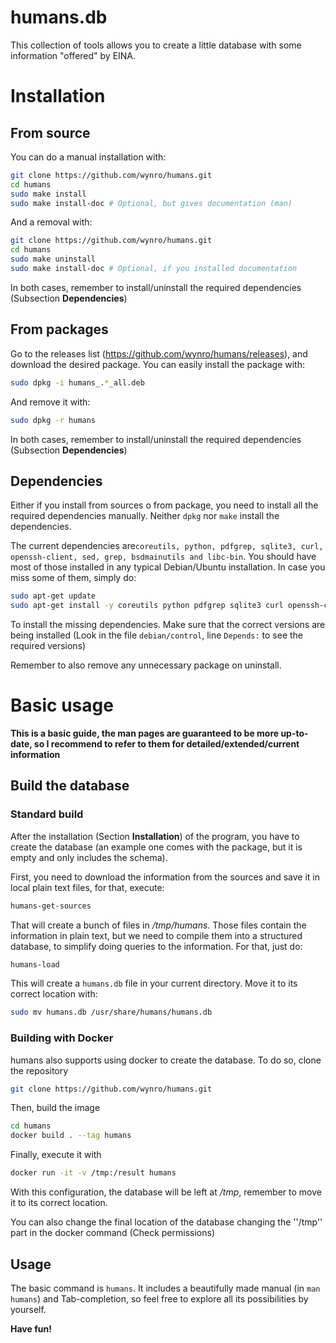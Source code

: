 # humans.db

This collection of tools allows you to create a little database with some information "offered" by EINA.

# Installation

## From source
You can do a manual installation with:

```bash
git clone https://github.com/wynro/humans.git
cd humans
sudo make install
sudo make install-doc # Optional, but gives documentation (man)
```

And a removal with:

```bash
git clone https://github.com/wynro/humans.git
cd humans
sudo make uninstall
sudo make install-doc # Optional, if you installed documentation
```

In both cases, remember to install/uninstall the required dependencies (Subsection **Dependencies**)

## From packages
Go to the releases list (https://github.com/wynro/humans/releases), and download the desired package. You can easily install the package with:

```bash
sudo dpkg -i humans_.*_all.deb
```

And remove it with:

```bash
sudo dpkg -r humans
```

In both cases, remember to install/uninstall the required dependencies (Subsection **Dependencies**)

## Dependencies
Either if you install from sources o from package, you need to install all the required dependencies manually. Neither `dpkg` nor `make` install the dependencies.

The current dependencies are`coreutils, python, pdfgrep, sqlite3, curl, openssh-client, sed, grep, bsdmainutils and libc-bin`. You should have most of those installed in any typical Debian/Ubuntu installation. In case you miss some of them, simply do:

```bash
sudo apt-get update
sudo apt-get install -y coreutils python pdfgrep sqlite3 curl openssh-client sed grep bsdmainutils libc-bin
```

To install the missing dependencies. Make sure that the correct versions are being installed (Look in the file `debian/control`, line `Depends:` to see the required versions)

Remember to also remove any unnecessary package on uninstall.

# Basic usage

**This is a basic guide, the man pages are guaranteed to be more up-to-date, so I recommend to refer to them for detailed/extended/current information**

## Build the database
### Standard build
After the installation (Section **Installation**) of the program, you have to create the database (an example one comes with the package, but it is empty and only includes the schema).

First, you need to download the information from the sources and save it in local plain text files, for that, execute:

```bash
humans-get-sources
```

That will create a bunch of files in */tmp/humans*. Those files contain the information in plain text, but we need to compile them into a structured database, to simplify doing queries to the information. For that, just do:

```bash
humans-load
```

<!-- As always, permission problems -->
This will create a `humans.db` file in your current directory. Move it to its correct location with:

```bash
sudo mv humans.db /usr/share/humans/humans.db
```

### Building with Docker

humans also supports using docker to create the database. To do so, clone the repository

```bash
git clone https://github.com/wynro/humans.git
```

Then, build the image

```bash
cd humans
docker build . --tag humans
```

Finally, execute it with

```bash
docker run -it -v /tmp:/result humans
```

With this configuration, the database will be left at */tmp*, remember to move it to its correct location.

You can also change the final location of the database changing the ''/tmp'' part in the docker command (Check permissions)

## Usage

The basic command is `humans`. It includes a beautifully made manual (in `man humans`) and Tab-completion, so feel free to explore all its possibilities by yourself.

**Have fun!**
